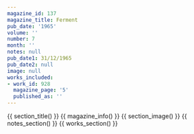 ```yaml
---
magazine_id: 137
magazine_title: Ferment
pub_date: '1965'
volume: ''
number: 7
month: ''
notes: null
pub_date1: 31/12/1965
pub_date2: null
image: null
works_included:
- work_id: 928
  magazine_page: '5'
  published_as: ''
---
```


{{ section_title() }}
{{ magazine_info() }}
{{ section_image() }}
{{ notes_section() }}
{{ works_section() }}
